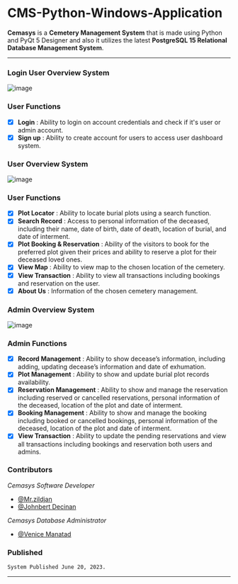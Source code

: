 # CMS-Python-Windows-Application

**Cemasys** is a **Cemetery Management System** that is made using Python and PyQt 5 Designer and also 
it utilizes the latest **PostgreSQL 15 Relational Database Management System**.

---

### Login User Overview System
![image](https://github.com/mrzildjan18/CMS-Python-Windows-Application/assets/127743545/702cc12b-54ad-4000-b523-201a54b617dc)

### User Functions
- [x] **Login** : Ability to login on account credentials and check if it's user or admin account.
- [x] **Sign up** : Ability to create account for users to access user dashboard system.

### User Overview System
![image](https://github.com/mrzildjan18/CMS-Python-Windows-Application/assets/127743545/6b3b6211-0427-4c30-93b3-51ad0af690b2)

### User Functions
- [x] **Plot Locator** : Ability to locate burial plots using a search function.
- [x] **Search Record** : Access to personal information of the deceased, including their name, date of birth, 
                          date of death, location of burial, and date of interment.
- [x] **Plot Booking & Reservation** : Ability of the visitors to book for the preferred plot given their 
                                       prices and ability to reserve a plot for their deceased loved ones.
- [x] **View Map** : Ability to view map to the chosen location of the cemetery.
- [x] **View Transaction** : Ability to view all transactions including bookings and reservation on the
                             user.
- [x] **About Us** : Information of the chosen cemetery management.

### Admin Overview System
![image](https://github.com/mrzildjan18/CMS-Python-Windows-Application/assets/127743545/1629f907-4d65-4b51-80ee-c768fdf77207)

### Admin Functions
- [x] **Record Management** : Ability to show decease’s information, including adding, updating decease’s information 
                              and date of exhumation.
- [x] **Plot Management** : Ability to show and update burial plot records availability.
- [x] **Reservation Management** : Ability to show and manage the reservation including reserved or cancelled reservations,
                                   personal information of the deceased, location of the plot and date of interment.
- [x] **Booking Management** : Ability to show and manage the booking including booked or cancelled bookings,
                                   personal information of the deceased, location of the plot and date of interment.
- [x] **View Transaction** : Ability to update the pending reservations and view all transactions including bookings 
                             and reservation both users and admins.
                            
### Contributors
*Cemasys Software Developer*
- [@Mr.zildjan](https://github.com/mrzildjan)
- [@Johnbert Decinan](https://facebook.com/johnbert.decinan)

*Cemasys Database Administrator*
- [@Venice Manatad](https://web.facebook.com/profile.php?id=100082584123233)

### Published
```
System Published June 20, 2023.
```

---

